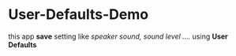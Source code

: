# User-Defaults-Demo
this app **save** setting like *speaker sound, sound level ....* using **User Defaults**

